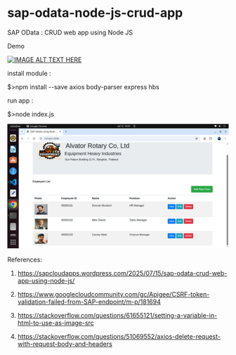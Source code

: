 # sap-odata-node-js-crud-app
SAP OData : CRUD web app using Node JS

Demo

[![IMAGE ALT TEXT HERE](http://img.youtube.com/vi/_RzTsiJ2hTA/0.jpg)](http://www.youtube.com/watch?v=_RzTsiJ2hTA)

install module :

$>npm install --save axios body-parser express hbs

run app : 

$>node index.js

![alt text](https://github.com/jenizar/sap-odata-node-js-crud-app/blob/main/screenshots/pic1.png)

References:

1. https://sapcloudapps.wordpress.com/2025/07/15/sap-odata-crud-web-app-using-node-js/

2. https://www.googlecloudcommunity.com/gc/Apigee/CSRF-token-validation-failed-from-SAP-endpoint/m-p/181694

3. https://stackoverflow.com/questions/61655121/setting-a-variable-in-html-to-use-as-image-src

4. https://stackoverflow.com/questions/51069552/axios-delete-request-with-request-body-and-headers
